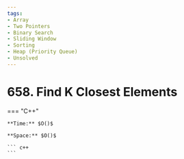 ```yaml
---
tags:
- Array
- Two Pointers
- Binary Search
- Sliding Window
- Sorting
- Heap (Priority Queue)
- Unsolved
---
```



# 658. Find K Closest Elements

=== "C++"

    **Time:** $O()$

    **Space:** $O()$

    ``` c++
    ```